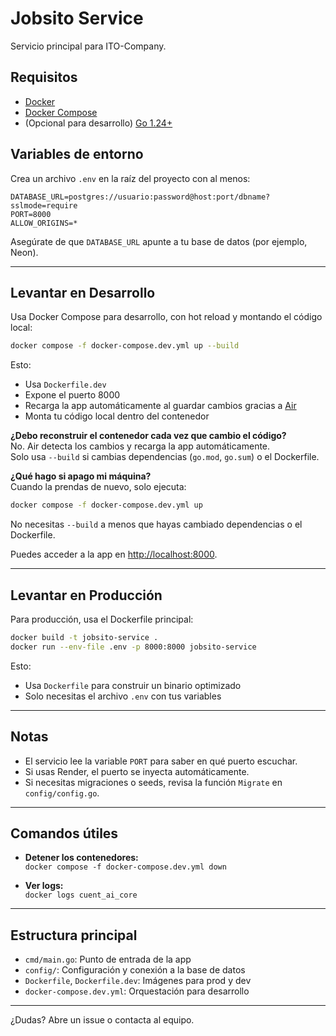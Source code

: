# Jobsito Service

Servicio principal para ITO-Company.

## Requisitos

- [Docker](https://www.docker.com/)
- [Docker Compose](https://docs.docker.com/compose/)
- (Opcional para desarrollo) [Go 1.24+](https://golang.org/dl/)

## Variables de entorno

Crea un archivo `.env` en la raíz del proyecto con al menos:

```
DATABASE_URL=postgres://usuario:password@host:port/dbname?sslmode=require
PORT=8000
ALLOW_ORIGINS=*
```

Asegúrate de que `DATABASE_URL` apunte a tu base de datos (por ejemplo, Neon).

---

## Levantar en Desarrollo

Usa Docker Compose para desarrollo, con hot reload y montando el código local:

```sh
docker compose -f docker-compose.dev.yml up --build
```

Esto:
- Usa `Dockerfile.dev`
- Expone el puerto 8000
- Recarga la app automáticamente al guardar cambios gracias a [Air](https://github.com/cosmtrek/air)
- Monta tu código local dentro del contenedor

**¿Debo reconstruir el contenedor cada vez que cambio el código?**  
No. Air detecta los cambios y recarga la app automáticamente.  
Solo usa `--build` si cambias dependencias (`go.mod`, `go.sum`) o el Dockerfile.

**¿Qué hago si apago mi máquina?**  
Cuando la prendas de nuevo, solo ejecuta:

```sh
docker compose -f docker-compose.dev.yml up
```

No necesitas `--build` a menos que hayas cambiado dependencias o el Dockerfile.

Puedes acceder a la app en [http://localhost:8000](http://localhost:8000).

---

## Levantar en Producción

Para producción, usa el Dockerfile principal:

```sh
docker build -t jobsito-service .
docker run --env-file .env -p 8000:8000 jobsito-service
```

Esto:
- Usa `Dockerfile` para construir un binario optimizado
- Solo necesitas el archivo `.env` con tus variables

---

## Notas

- El servicio lee la variable `PORT` para saber en qué puerto escuchar.
- Si usas Render, el puerto se inyecta automáticamente.
- Si necesitas migraciones o seeds, revisa la función `Migrate` en `config/config.go`.

---

## Comandos útiles

- **Detener los contenedores:**  
  `docker compose -f docker-compose.dev.yml down`

- **Ver logs:**  
  `docker logs cuent_ai_core`

---

## Estructura principal

- `cmd/main.go`: Punto de entrada de la app
- `config/`: Configuración y conexión a la base de datos
- `Dockerfile`, `Dockerfile.dev`: Imágenes para prod y dev
- `docker-compose.dev.yml`: Orquestación para desarrollo

---

¿Dudas? Abre un issue o contacta al equipo.